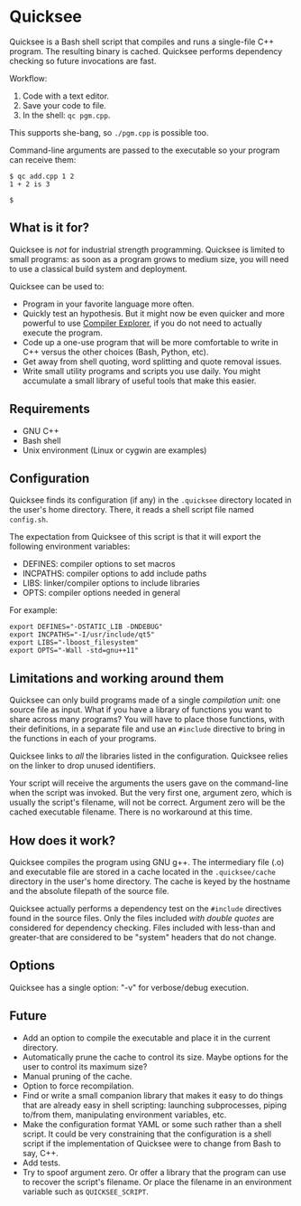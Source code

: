 # Quicksee

Quicksee is a Bash shell script that compiles and runs a single-file C++ program.  The resulting binary is cached.  Quicksee performs dependency checking so future invocations are fast.

Workflow:

1. Code with a text editor.
2. Save your code to file.
3. In the shell: `qc pgm.cpp`.

This supports she-bang, so `./pgm.cpp` is possible too.

Command-line arguments are passed to the executable so your program can receive them:

```
$ qc add.cpp 1 2
1 + 2 is 3

$
```


## What is it for?

Quicksee is *not* for industrial strength programming.  Quicksee is limited to small programs: as soon as a program grows to medium size, you will need to use a classical build system and deployment.

Quicksee can be used to:

- Program in your favorite language more often.
- Quickly test an hypothesis.  But it might now be even quicker and more powerful to use [Compiler Explorer](https://godbolt.org/), if you do not need to actually execute the program.
- Code up a one-use program that will be more comfortable to write in C++ versus the other choices (Bash, Python, etc).
- Get away from shell quoting, word splitting and quote removal issues.
- Write small utility programs and scripts you use daily.  You might accumulate a small library of useful tools that make this easier.


## Requirements

- GNU C++
- Bash shell
- Unix environment (Linux or cygwin are examples)


## Configuration

Quicksee finds its configuration (if any) in the `.quicksee` directory located in the user's home directory.  There, it reads a shell script file named `config.sh`.

The expectation from Quicksee of this script is that it will export the following environment variables:

- DEFINES: compiler options to set macros
- INCPATHS: compiler options to add include paths
- LIBS: linker/compiler options to include libraries
- OPTS: compiler options needed in general

For example:

```
export DEFINES="-DSTATIC_LIB -DNDEBUG"
export INCPATHS="-I/usr/include/qt5"
export LIBS="-lboost_filesystem"
export OPTS="-Wall -std=gnu++11"
```


## Limitations and working around them

Quicksee can only build programs made of a single *compilation unit*: one source file as input.  What if you have a library of functions you want to share across many programs?  You will have to place those functions, with their definitions, in a separate file and use an `#include` directive to bring in the functions in each of your programs.

Quicksee links to *all* the libraries listed in the configuration.  Quicksee relies on the linker to drop unused identifiers.

Your script will receive the arguments the users gave on the command-line when the script was invoked.  But the very first one, argument zero, which is usually the script's filename, will not be correct.  Argument zero will be the cached executable filename.  There is no workaround at this time.


## How does it work?

Quicksee compiles the program using GNU g++.  The intermediary file (.o) and  executable file are stored in a cache located in the `.quicksee/cache` directory in the user's home directory.  The cache is keyed by the hostname and the absolute filepath of the source file.

Quicksee actually performs a dependency test on the `#include` directives found in the source files.  Only the files included *with double quotes* are considered for dependency checking.  Files included with less-than and greater-that are considered to be "system" headers that do not change.


## Options

Quicksee has a single option: "-v" for verbose/debug execution.  


## Future

- Add an option to compile the executable and place it in the current directory.
- Automatically prune the cache to control its size.  Maybe options for the user to control its maximum size?
- Manual pruning of the cache.
- Option to force recompilation.
- Find or write a small companion library that makes it easy to do things that are already easy in shell scripting: launching subprocesses, piping to/from them, manipulating environment variables, etc.
- Make the configuration format YAML or some such rather than a shell script.  It could be very constraining that the configuration is a shell script if the implementation of Quicksee were to change from Bash to say, C++.
- Add tests.
- Try to spoof argument zero.  Or offer a library that the program can use to recover the script's filename.  Or place the filename in an environment variable such as `QUICKSEE_SCRIPT`.
